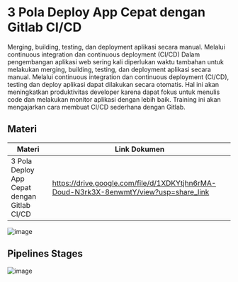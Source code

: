 # 3 Pola Deploy App Cepat dengan Gitlab CI/CD
Merging, building, testing, dan deployment aplikasi secara manual. Melalui continuous integration dan continuous deployment (CI/CD)
Dalam pengembangan aplikasi web sering kali diperlukan waktu tambahan untuk melakukan merging, building, testing, dan deployment aplikasi secara manual. Melalui continuous integration dan continuous deployment (CI/CD), testing dan deploy aplikasi dapat dilakukan secara otomatis. Hal ini akan meningkatkan produktivitas developer karena dapat fokus untuk menulis code dan melakukan monitor aplikasi dengan lebih baik. Training ini akan mengajarkan cara membuat CI/CD sederhana dengan Gitlab.

## Materi
| Materi | Link Dokumen |
| -------- | -----------|
| 3 Pola Deploy App Cepat dengan Gitlab CI/CD | https://drive.google.com/file/d/1XDKYtjhn6rMA-Doud-N3rk3X-8enwmtY/view?usp=share_link |

![image](https://user-images.githubusercontent.com/15622730/226150076-53707765-dcab-486a-b628-8b0321486f95.png)

## Pipelines Stages
![image](https://user-images.githubusercontent.com/15622730/226150468-0fe5f607-c831-408a-b712-f460b7391ee9.png)
